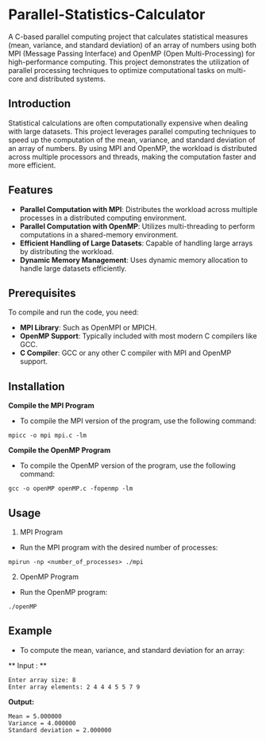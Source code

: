 # Parallel-Statistics-Calculator
 
A C-based parallel computing project that calculates statistical measures (mean, variance, and standard deviation) of an array of numbers using both MPI (Message Passing Interface) and OpenMP (Open Multi-Processing) for high-performance computing. This project demonstrates the utilization of parallel processing techniques to optimize computational tasks on multi-core and distributed systems.

## Introduction

Statistical calculations are often computationally expensive when dealing with large datasets. This project leverages parallel computing techniques to speed up the computation of the mean, variance, and standard deviation of an array of numbers. By using MPI and OpenMP, the workload is distributed across multiple processors and threads, making the computation faster and more efficient.

## Features

- **Parallel Computation with MPI**: Distributes the workload across multiple processes in a distributed computing environment.
- **Parallel Computation with OpenMP**: Utilizes multi-threading to perform computations in a shared-memory environment.
- **Efficient Handling of Large Datasets**: Capable of handling large arrays by distributing the workload.
- **Dynamic Memory Management**: Uses dynamic memory allocation to handle large datasets efficiently.

## Prerequisites

To compile and run the code, you need:

- **MPI Library**: Such as OpenMPI or MPICH.
- **OpenMP Support**: Typically included with most modern C compilers like GCC.
- **C Compiler**: GCC or any other C compiler with MPI and OpenMP support.

## Installation

**Compile the MPI Program**

- To compile the MPI version of the program, use the following command:

```
mpicc -o mpi mpi.c -lm
```

**Compile the OpenMP Program**

- To compile the OpenMP version of the program, use the following command:

```
gcc -o openMP openMP.c -fopenmp -lm
```

## Usage

1. MPI Program

- Run the MPI program with the desired number of processes:

```
mpirun -np <number_of_processes> ./mpi
```

2. OpenMP Program

- Run the OpenMP program:
```
./openMP
```

## Example

- To compute the mean, variance, and standard deviation for an array:

** Input : **
```
Enter array size: 8
Enter array elements: 2 4 4 4 5 5 7 9
```

**Output:**

```
Mean = 5.000000
Variance = 4.000000
Standard deviation = 2.000000
```
